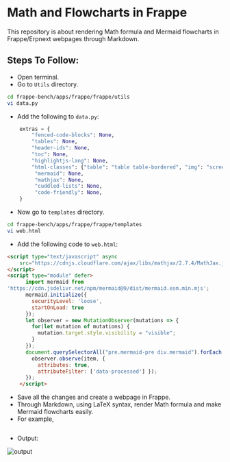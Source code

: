 # Math and Flowcharts in Frappe
This repository is about rendering Math formula and Mermaid flowcharts in Frappe/Erpnext webpages through Markdown.

## Steps To Follow:

- Open terminal.
- Go to `Utils` directory.
 
```bash
cd frappe-bench/apps/frappe/frappe/utils
vi data.py
```
- Add the following to `data.py`:

```python
    extras = {
        "fenced-code-blocks": None,
        "tables": None,
        "header-ids": None,
        "toc": None,
        "highlightjs-lang": None,
        "html-classes": {"table": "table table-bordered", "img": "screenshot"},
         "mermaid": None,
         "mathjax": None,
         "cuddled-lists": None,
         "code-friendly": None,
    }
```

- Now go to `templates` directory.

```bash
cd frappe-bench/apps/frappe/frappe/templates
vi web.html
```

- Add the following code to `web.html`:

```html
<script type="text/javascript" async
    src="https://cdnjs.cloudflare.com/ajax/libs/mathjax/2.7.4/MathJax.js?config=TeX-MML-AM_CHTML">
</script>
<script type="module" defer>
      import mermaid from
'https://cdn.jsdelivr.net/npm/mermaid@9/dist/mermaid.esm.min.mjs';
      mermaid.initialize({
        securityLevel: 'loose',
        startOnLoad: true
      });
      let observer = new MutationObserver(mutations => {
        for(let mutation of mutations) {
          mutation.target.style.visibility = "visible";
        }
      });
      document.querySelectorAll("pre.mermaid-pre div.mermaid").forEach(item => {
        observer.observe(item, {
          attributes: true,
          attributeFilter: ['data-processed'] });
      });
    </script>
```
- Save all the changes and create a webpage in Frappe.
- Through Markdown, using LaTeX syntax, render Math formula and make Mermaid flowcharts easily. 
- For example,

```markdown

```
- Output:

![output](image.png)
